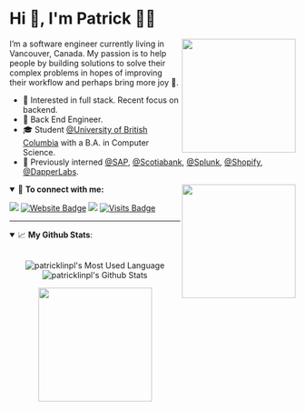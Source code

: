 # Hi 👋, I'm Patrick 👨‍💻

<img align='right' src='https://media.giphy.com/media/3o7bufrhglm1BTsfra/giphy.gif' width='200'>

I’m a software engineer currently living in Vancouver, Canada. My passion is to help people by building solutions to solve their complex problems in hopes of improving their workflow and perhaps bring more joy 😬.

- 🧐 Interested in full stack. Recent focus on backend.
- 💼 Back End Engineer. 
- 🎓 Student [@University of British Columbia](https://www.ubc.ca/) with a B.A. in Computer Science.
- 👦 Previously interned [@SAP](https://github.com/sap), [@Scotiabank](https://github.com/scotiabank), [@Splunk](https://github.com/splunk), [@Shopify](https://github.com/shopify), [@DapperLabs](https://github.com/Dapperlabs).

<img align='right' src='https://media.giphy.com/media/9PwWklO9tSELtIhBka/giphy.gif' width='200'>

<details open>
<summary>🤝 <b>To connect with me:</b></summary>

<p align = "center">

[<img src="https://img.shields.io/badge/email-%231877F2.svg?&style=for-the-badge&logo=microsoft-outlook&logoColor=white" />](mailto:patricklinpl@hotmail.com) 
[![Website Badge](https://img.shields.io/badge/-website-e34f26?style=for-the-badge&logo=HTML5&logoColor=white&link=https://jayraj.co.in/)](https://patricklinpl.github.io/)
[<img src="https://img.shields.io/badge/linkedin-%230077B5.svg?&style=for-the-badge&logo=linkedin&logoColor=white" />](https://www.linkedin.com/in/patricklinpl/)
[![Visits Badge](https://badges.pufler.dev/visits/patricklinpl/patricklinpl?style=for-the-badge)](https://github.com/patricklinpl/patricklinpl)

</p>

</details>

---

<details open>
 <summary> 📈 <b>My Github Stats</b>: </summary>

<br>

<p align="center">
  <img align="center" src="https://github-readme-stats.vercel.app/api/top-langs/?username=patricklinpl&hide_langs_below=1&line_height=27&layout=compact"    alt="patricklinpl's Most Used Language"/>
  <img align="center" src="https://github-readme-stats.vercel.app/api?username=patricklinpl&count_private=true&show_icons=true&include_all_commits=true&line_height=21" alt="patricklinpl's Github Stats"/>
</p>

<p align = "center">
<img align='center' src='https://media.giphy.com/media/xBzJL8IAjDktZywKee/giphy.gif' width='200'>
</p>
